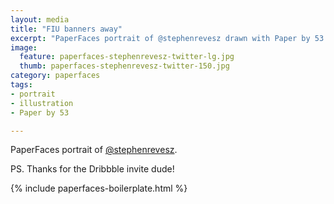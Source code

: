```yaml
---
layout: media
title: "FIU banners away"
excerpt: "PaperFaces portrait of @stephenrevesz drawn with Paper by 53 on an iPad."
image: 
  feature: paperfaces-stephenrevesz-twitter-lg.jpg
  thumb: paperfaces-stephenrevesz-twitter-150.jpg
category: paperfaces
tags: 
- portrait
- illustration
- Paper by 53

---
```


PaperFaces portrait of [@stephenrevesz](http://twitter.com/stephenrevesz).

PS. Thanks for the Dribbble invite dude!

{% include paperfaces-boilerplate.html %}